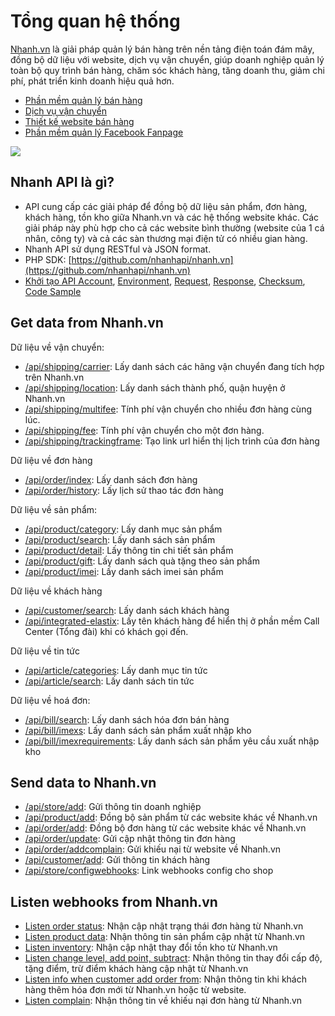 # Tổng quan hệ thống

[Nhanh.vn](https://nhanh.vn) là giải pháp quản lý bán hàng trên nền tảng điện toán đám mây, đồng bộ dữ liệu với website, dịch vụ vận chuyển, giúp doanh nghiệp quản lý toàn bộ quy trình bán hàng, chăm sóc khách hàng, tăng doanh thu, giảm chi phí, phát triển kinh doanh hiệu quả hơn.

* [Phần mềm quản lý bán hàng](https://nhanh.vn)
* [Dịch vụ vận chuyển](https://nhanh.vn/dich-vu-van-chuyen)
* [Thiết kế website bán hàng](https://nhanh.vn/gioi-thieu-tinh-nang-website)
* [Phần mềm quản lý Facebook Fanpage](https://vpage.nhanh.vn)

![](https://nhanh.vn/images/v4/banner/bannerRight1.png)

## Nhanh API là gì?

* API cung cấp các giải pháp để đồng bộ dữ liệu sản phẩm, đơn hàng, khách hàng, tồn kho giữa Nhanh.vn và các hệ thống website khác. Các giải pháp này phù hợp cho cả các website bình thường \(website của 1 cá nhân, công ty\) và cả các sàn thương mại điện tử có nhiều gian hàng.
* Nhanh API sử dụng RESTful và JSON format.
* PHP SDK: [https://github.com/nhanhapi/nhanh.vn](https://github.com/nhanhapi/nhanh.vn)
* [Khởi tạo API Account](api.md#get-api-account), [Environment](api.md#environment), [Request](api.md#request), [Response](api.md#response), [Checksum](api.md#create-checksum), [Code Sample](api.md#code-sample)

## Get data from Nhanh.vn

Dữ liệu về vận chuyển:

* [/api/shipping/carrier](../get-data-from-nhanh.vn/carrier.md): Lấy danh sách các hãng vận chuyển đang tích hợp trên Nhanh.vn 
* [/api/shipping/location](../get-data-from-nhanh.vn/location.md): Lấy danh sách thành phố, quận huyện ở Nhanh.vn
* [/api/shipping/multifee](../get-data-from-nhanh.vn/multifee.md): Tính phí vận chuyển cho nhiều đơn hàng cùng lúc.
* [/api/shipping/fee](../get-data-from-nhanh.vn/fee.md): Tính phí vận chuyển cho một đơn hàng.
* [/api/shipping/trackingframe](../get-data-from-nhanh.vn/trackingframe.md): Tạo link url hiển thị lịch trình của đơn hàng

Dữ liệu về đơn hàng

* [/api/order/index](../get-data-from-nhanh.vn/list.md): Lấy danh sách đơn hàng
* [/api/order/history](../get-data-from-nhanh.vn/history.md): Lấy lịch sử thao tác đơn hàng

Dữ liệu về sản phẩm:

* [/api/product/category](../get-data-from-nhanh.vn/category.md): Lấy danh mục sản phẩm
* [/api/product/search](../get-data-from-nhanh.vn/search.md): Lấy danh sách sản phẩm
* [/api/product/detail](../get-data-from-nhanh.vn/detail.md): Lấy thông tin chi tiết sản phẩm 
* [/api/product/gift](../get-data-from-nhanh.vn/gift.md): Lấy danh sách quà tặng theo sản phẩm
* [/api/product/imei](../get-data-from-nhanh.vn/imei.md): Lấy danh sách imei sản phẩm

Dữ liệu về khách hàng

* [/api/customer/search](../get-data-from-nhanh.vn/search-1.md): Lấy danh sách khách hàng
* [/api/integrated-elastix](../get-data-from-nhanh.vn/integrated-elastix.md): Lấy tên khách hàng để hiển thị ở phần mềm Call Center \(Tổng đài\) khi có khách gọi đến.

Dữ liệu về tin tức

* [/api/article/categories](../get-data-from-nhanh.vn/categories.md): Lấy danh mục tin tức
* [/api/article/search](../get-data-from-nhanh.vn/search-2.md): Lấy danh sách tin tức

Dữ liệu về hoá đơn:

* [/api/bill/search](../get-data-from-nhanh.vn/search-3.md): Lấy danh sách hóa đơn bán hàng
* [/api/bill/imexs](../get-data-from-nhanh.vn/imexs.md): Lấy danh sách sản phẩm xuất nhập kho
* [/api/bill/imexrequirements](../get-data-from-nhanh.vn/imexrequirements.md): Lấy danh sách sản phẩm yêu cầu xuất nhập kho

## Send data to Nhanh.vn

* [/api/store/add](../send-data-to-nhanh.vn/add.md): Gửi thông tin doanh nghiệp
* [/api/product/add](../send-data-to-nhanh.vn/add-1.md): Đồng bộ sản phẩm từ các website khác về Nhanh.vn
* [/api/order/add](../send-data-to-nhanh.vn/add-2.md): Đồng bộ đơn hàng từ các website khác về Nhanh.vn
* [/api/order/update](../send-data-to-nhanh.vn/update.md): Gửi cập nhật thông tin đơn hàng    
* [/api/order/addcomplain](../send-data-to-nhanh.vn/addcomplain.md): Gửi khiếu nại từ website về Nhanh.vn
* [/api/customer/add](../send-data-to-nhanh.vn/add-3.md): Gửi thông tin khách hàng
* [/api/store/configwebhooks](../send-data-to-nhanh.vn/link.md): Link webhooks config cho shop

## Listen webhooks from Nhanh.vn

* [Listen order status](../listen-webhooks-from-nhanh.vn/listen.md): Nhận cập nhật trạng thái đơn hàng từ Nhanh.vn
* [Listen product data](../listen-webhooks-from-nhanh.vn/listen-1.md): Nhận thông tin sản phẩm cập nhật từ Nhanh.vn
* [Listen inventory](https://github.com/nhanhapi/nhanh.vn/tree/6c3788fe05a9c15e6114fd013eb6b607f9597a59/docs/product/inventory.md): Nhận cập nhật thay đổi tồn kho từ Nhanh.vn
* [Listen change level, add point, subtract](https://github.com/nhanhapi/nhanh.vn/tree/6c3788fe05a9c15e6114fd013eb6b607f9597a59/docs/bill/listenchange/README.md): Nhận thông tin thay đổi cấp độ, tặng điểm, trừ điểm khách hàng cập nhật từ Nhanh.vn 
* [Listen info when customer add order from](../listen-webhooks-from-nhanh.vn/listen-info.md): Nhận thông tin khi khách hàng thêm hóa đơn mới từ Nhanh.vn hoặc từ website.    
* [Listen complain](../listen-webhooks-from-nhanh.vn/listen-complain.md): Nhận thông tin về khiếu nại đơn hàng từ Nhanh.vn

